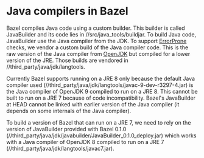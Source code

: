 # Java compilers in Bazel

Bazel compiles Java code using a custom builder. This builder is called
JavaBuilder and its code lies in //src/java_tools/buildjar. To build Java
code, JavaBuilder use the Java compiler from the JDK. To support
[ErrorProne](http://errorprone.info) checks, we vendor a custom build
of the Java compiler code. This is the raw version of the Java compiler
from [OpenJDK](https://openjdk.java.net) but compiled for a lower
version of the JRE. Those builds are vendored in
//third_party/java/jdk/langtools.

Currently Bazel supports running on a JRE 8 only because the default Java
compiler used (//third_party/java/jdk/langtools/javac-9-dev-r3297-4.jar) is the
Java compiler of OpenJDK 9 compiled to run on a JRE 8. This cannot
be built to run on a JRE 7 because of code incompatibility. Bazel's
JavaBuilder at HEAD cannot be linked with earlier version of the
Java compiler (it depends on some internals of the Java compiler).

To build a version of Bazel that can run on a JRE 7, we need to rely
on the version of JavaBuilder provided with Bazel 0.1.0
(//third_party/java/jdk/javabuilder/JavaBuilder_0.1.0_deploy.jar) which works
with a Java compiler of OpenJDK 8 compiled to run on a JRE 7
(//third_party/java/jdk/langtools/javac7.jar).
